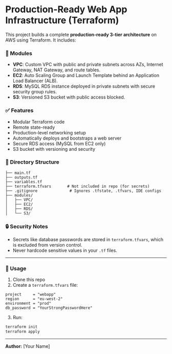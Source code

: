 # Production-Ready Web App Infrastructure (Terraform)

This project builds a complete **production-ready 3-tier architecture** on AWS using Terraform. It includes:

### 🔧 Modules
- **VPC**: Custom VPC with public and private subnets across AZs, Internet Gateway, NAT Gateway, and route tables.
- **EC2**: Auto Scaling Group and Launch Template behind an Application Load Balancer (ALB).
- **RDS**: MySQL RDS instance deployed in private subnets with secure security group rules.
- **S3**: Versioned S3 bucket with public access blocked.

### ✅ Features
- Modular Terraform code
- Remote state-ready
- Production-level networking setup
- Automatically deploys and bootstraps a web server
- Secure RDS access (MySQL from EC2 only)
- S3 bucket with versioning and security

### 📁 Directory Structure
```
├── main.tf
├── outputs.tf
├── variables.tf
├── terraform.tfvars       # Not included in repo (for secrets)
├── .gitignore              # Ignores .tfstate, .tfvars, IDE configs
├── modules/
│   ├── VPC/
│   ├── EC2/
│   ├── RDS/
│   └── S3/
```

### 🔒 Security Notes
- Secrets like database passwords are stored in `terraform.tfvars`, which is excluded from version control.
- Never hardcode sensitive values in your `.tf` files.

---

### 🚀 Usage
1. Clone this repo
2. Create a `terraform.tfvars` file:
```hcl
project     = "webapp"
region      = "eu-west-2"
environment = "prod"
db_password = "YourStrongPasswordHere"
```

3. Run:
```bash
terraform init
terraform apply
```

---

**Author:** [Your Name]
